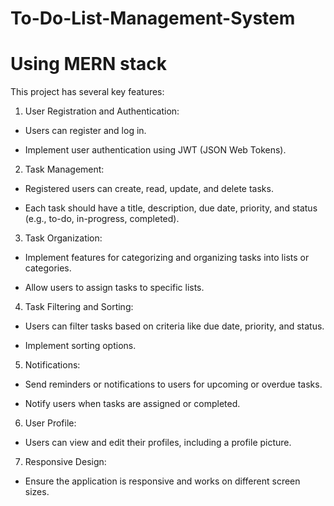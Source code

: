 # To-Do-List-Management-System

# Using MERN stack 

This project has several key features:

1. User Registration and Authentication:

- Users can register and log in.

- Implement user authentication using JWT (JSON Web Tokens).

2. Task Management:

- Registered users can create, read, update, and delete tasks.

- Each task should have a title, description, due date, priority, and status (e.g., to-do, in-progress, completed).

3. Task Organization:

- Implement features for categorizing and organizing tasks into lists or categories.

- Allow users to assign tasks to specific lists.

4. Task Filtering and Sorting:

- Users can filter tasks based on criteria like due date, priority, and status.

- Implement sorting options.

5. Notifications:

- Send reminders or notifications to users for upcoming or overdue tasks.

- Notify users when tasks are assigned or completed.

6. User Profile:

- Users can view and edit their profiles, including a profile picture.

7. Responsive Design:

- Ensure the application is responsive and works on different screen sizes.
